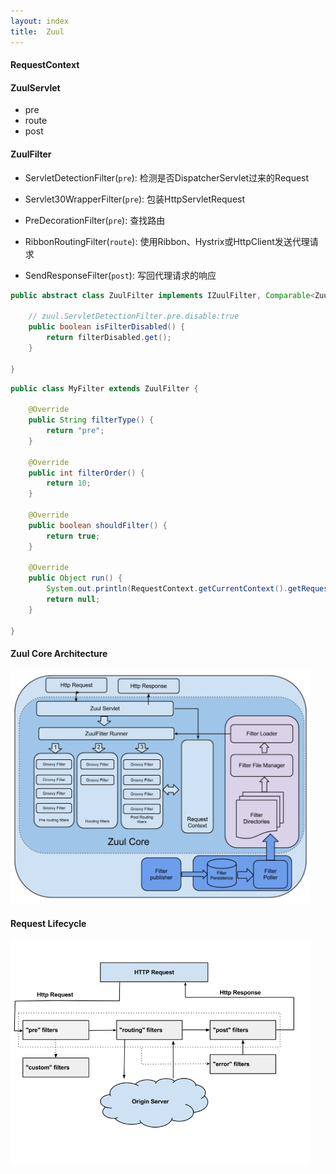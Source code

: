```yaml
---
layout: index
title:  Zuul
---
```


#### RequestContext

#### ZuulServlet

* pre
* route
* post

#### ZuulFilter

* ServletDetectionFilter(`pre`): 检测是否DispatcherServlet过来的Request
* Servlet30WrapperFilter(`pre`): 包装HttpServletRequest
* PreDecorationFilter(`pre`): 查找路由

* RibbonRoutingFilter(`route`): 使用Ribbon、Hystrix或HttpClient发送代理请求

* SendResponseFilter(`post`): 写回代理请求的响应

```java
public abstract class ZuulFilter implements IZuulFilter, Comparable<ZuulFilter> {

    // zuul.ServletDetectionFilter.pre.disable:true
    public boolean isFilterDisabled() {
        return filterDisabled.get();
    }

}
```

```java
public class MyFilter extends ZuulFilter {

    @Override
    public String filterType() {
        return "pre";
    }

    @Override
    public int filterOrder() {
        return 10;
    }

    @Override
    public boolean shouldFilter() {
        return true;
    }

    @Override
    public Object run() {
        System.out.println(RequestContext.getCurrentContext().getRequest().getRequestURL());
        return null;
    }

}
```

#### Zuul Core Architecture

<img src="/images/zuul/zuul-filter.png" style="width: 480px; border-width: 0px;" title="Zuul Core Architecture" />

#### Request Lifecycle

<img src="/images/zuul/zuul-lifecycle.png" style="width: 480px; border-width: 0px;" title="Request Lifecycle" />
